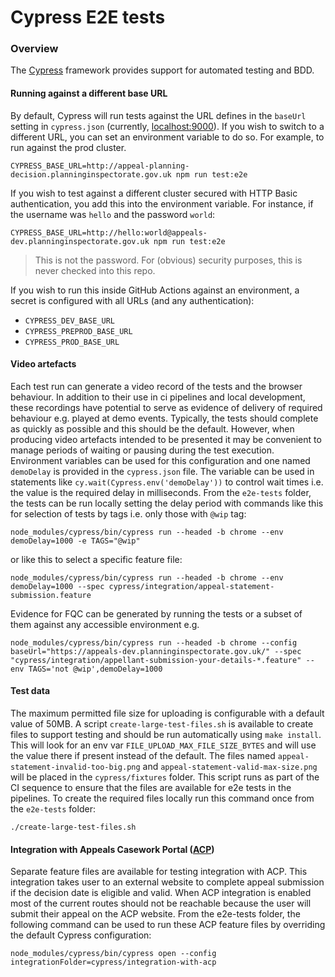 # Cypress E2E tests

### Overview

The [Cypress](https://docs.cypress.io/guides/overview/why-cypress.html#In-a-nutshell) framework provides support 
for automated testing and BDD. 

#### Running against a different base URL

By default, Cypress will run tests against the URL defines in the `baseUrl` setting in `cypress.json` (currently,
[localhost:9000](http://localhost:9000)). If you wish to switch to a different URL, you can set an environment
variable to do so. For example, to run against the prod cluster.

```shell
CYPRESS_BASE_URL=http://appeal-planning-decision.planninginspectorate.gov.uk npm run test:e2e
```

If you wish to test against a different cluster secured with HTTP Basic authentication, you add this into the
environment variable. For instance, if the username was `hello` and the password `world`:

```shell
CYPRESS_BASE_URL=http://hello:world@appeals-dev.planninginspectorate.gov.uk npm run test:e2e
```

> This is not the password. For (obvious) security purposes, this is never checked into this repo.

If you wish to run this inside GitHub Actions against an environment, a secret is configured with all URLs (and
any authentication):
 - `CYPRESS_DEV_BASE_URL`
 - `CYPRESS_PREPROD_BASE_URL`
 - `CYPRESS_PROD_BASE_URL`

#### Video artefacts

Each test run can generate a video record of the tests and the browser behaviour. In addition to their use in 
ci pipelines and local development, these recordings have potential to serve as evidence of delivery of required 
behaviour e.g. played at demo events. Typically, the tests should complete as quickly as possible and this should be 
the default. However, when producing video artefacts intended to be presented it may be convenient to manage periods 
of waiting or pausing during the test execution. Environment variables can be used for this configuration and one 
named `demoDelay` is provided in the `cypress.json` file. The variable can be used in statements 
like `cy.wait(Cypress.env('demoDelay'))` to control wait times i.e. the value is the required delay in milliseconds.
From the `e2e-tests` folder, the tests can be run locally setting the delay period with commands like this for 
selection of tests by tags i.e. only those with `@wip` tag:
```
node_modules/cypress/bin/cypress run --headed -b chrome --env demoDelay=1000 -e TAGS="@wip"
```
or like this to select a specific feature file:
```
node_modules/cypress/bin/cypress run --headed -b chrome --env demoDelay=1000 --spec cypress/integration/appeal-statement-submission.feature
```

Evidence for FQC can be generated by running the tests or a subset of them against any accessible environment e.g.
```
node_modules/cypress/bin/cypress run --headed -b chrome --config baseUrl="https://appeals-dev.planninginspectorate.gov.uk/" --spec "cypress/integration/appellant-submission-your-details-*.feature" --env TAGS='not @wip',demoDelay=1000
```


#### Test data

The maximum permitted file size for uploading is configurable with a default value of 50MB. 
A script `create-large-test-files.sh` is available to create files to support testing and should be run automatically 
using `make install`. This will look for an env var `FILE_UPLOAD_MAX_FILE_SIZE_BYTES` and will use the value there if present instead of the default.
The files named `appeal-statement-invalid-too-big.png` and `appeal-statement-valid-max-size.png` will be placed in 
the `cypress/fixtures` folder. This script runs as part of the CI sequence to ensure that the files are available 
for e2e tests in the pipelines. To create the required files locally run this command once from the `e2e-tests` folder:
````
./create-large-test-files.sh
````

#### Integration with Appeals Casework Portal ([ACP](https://acp.planninginspectorate.gov.uk/))

Separate feature files are available for testing integration with ACP. 
This integration takes user to an external website to complete appeal submission if the decision date is eligible and valid. 
When ACP integration is enabled most of the current routes should not be reachable because the user will submit their appeal on the ACP website.
From the e2e-tests folder, the following command can be used to run these ACP feature files by overriding the default Cypress configuration:
```
node_modules/cypress/bin/cypress open --config integrationFolder=cypress/integration-with-acp
```

